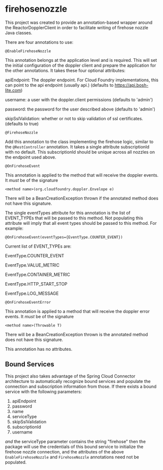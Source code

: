 # firehosenozzle

This project was created to provide an annotation-based wrapper around the ReactorDopplerClient in order to facilitate writing of firehose nozzle Java classes.

There are four annotations to use:

`@EnableFirehoseNozzle`

This annotation belongs at the application level and is required.  This will set the initial configuration of the doppler client and prepare the application for the other annotations.  It takes these four optional attributes:

apiEndpoint:  The doppler endpoint.  For Cloud Foundry implementations, this can point to the api endpoint (usually api.<system domain>) (defaults to https://api.bosh-lite.com)

username:  a user with the doppler.client permissions (defaults to 'admin')

password:  the password for the user described above (defaults to 'admin')

skipSslValidation:  whether or not to skip validation of ssl certificates.  (defaults to true)

`@FirehoseNozzle`

Add this annotation to the class implementing the firehose logic, similar to the `@RestController` annotation.  It takes a single attribute subscriptionId with no default.  This subscriptionId should be unique across all nozzles on the endpoint used above.

`@OnFirehoseEvent`

This annotation is applied to the method that will receive the doppler events.  It *must* be of the signature

`<method name>(org.cloudfoundry.doppler.Envelope e)`

There will be a BeanCreationException thrown if the annotated method does not have this signature.  

The single eventTypes attribute for this annotation is the list of EVENT_TYPEs that will be passed to this method.  Not populating this attribute will imply that all event types should be passed to this method.  For example:

`@OnFirehoseEvent(eventTypes={EventType.COUNTER_EVENT})`

Current list of EVENT_TYPEs are:

EventType.COUNTER_EVENT

EventType.VALUE_METRIC

EventType.CONTAINER_METRIC

EventType.HTTP_START_STOP

EventType.LOG_MESSAGE

`@OnFirehoseEventError`

This annotation is applied to a method that will receive the doppler error events.  It *must* be of the signature

`<method name>(Throwable T)`

There will be a BeanCreationException thrown is the annotated method does not have this signature.

This annotation has no attributes.  


## Bound Services

This project also takes advantage of the Spring Cloud Connector architecture to automatically recognize bound services and populate the connection and subscription information from those.  If there exists a bound service with the following parameters:

1. apiEndpoint
1. password
1. name
1. serviceType
1. skipSslValidation
1. subscriptionId
1. username

*and* the serviceType parameter contains the string "firehose" then the package will use the credentials of this bound service to initialize the firehose nozzle connection, and the attributes of the above `EnableFirehoseNozzle` and `FirehoseNozzle` annotations need not be populated.
